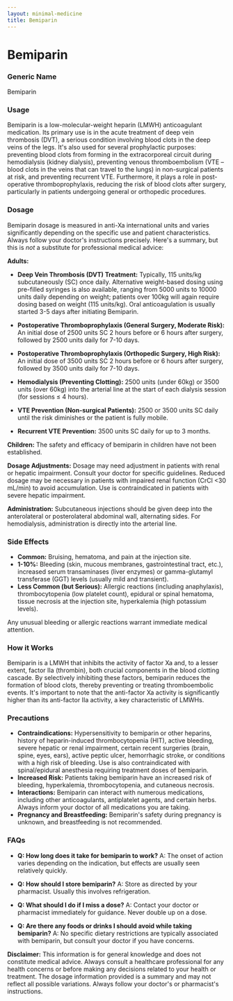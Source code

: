 ```yaml
---
layout: minimal-medicine
title: Bemiparin
---
```


# Bemiparin
### Generic Name
Bemiparin

### Usage
Bemiparin is a low-molecular-weight heparin (LMWH) anticoagulant medication. Its primary use is in the acute treatment of deep vein thrombosis (DVT), a serious condition involving blood clots in the deep veins of the legs.  It's also used for several prophylactic purposes: preventing blood clots from forming in the extracorporeal circuit during hemodialysis (kidney dialysis), preventing venous thromboembolism (VTE – blood clots in the veins that can travel to the lungs) in non-surgical patients at risk, and preventing recurrent VTE.  Furthermore, it plays a role in post-operative thromboprophylaxis, reducing the risk of blood clots after surgery, particularly in patients undergoing general or orthopedic procedures.

### Dosage

Bemiparin dosage is measured in anti-Xa international units and varies significantly depending on the specific use and patient characteristics.  Always follow your doctor's instructions precisely.  Here's a summary, but this is *not* a substitute for professional medical advice:

**Adults:**

* **Deep Vein Thrombosis (DVT) Treatment:** Typically, 115 units/kg subcutaneously (SC) once daily. Alternative weight-based dosing using pre-filled syringes is also available, ranging from 5000 units to 10000 units daily depending on weight; patients over 100kg will again require dosing based on weight (115 units/kg).  Oral anticoagulation is usually started 3-5 days after initiating Bemiparin.

* **Postoperative Thromboprophylaxis (General Surgery, Moderate Risk):**  An initial dose of 2500 units SC 2 hours before or 6 hours after surgery, followed by 2500 units daily for 7-10 days.

* **Postoperative Thromboprophylaxis (Orthopedic Surgery, High Risk):** An initial dose of 3500 units SC 2 hours before or 6 hours after surgery, followed by 3500 units daily for 7-10 days.

* **Hemodialysis (Preventing Clotting):**  2500 units (under 60kg) or 3500 units (over 60kg) into the arterial line at the start of each dialysis session (for sessions ≤ 4 hours).

* **VTE Prevention (Non-surgical Patients):** 2500 or 3500 units SC daily until the risk diminishes or the patient is fully mobile.

* **Recurrent VTE Prevention:** 3500 units SC daily for up to 3 months.


**Children:**  The safety and efficacy of bemiparin in children have not been established.


**Dosage Adjustments:** Dosage may need adjustment in patients with renal or hepatic impairment.  Consult your doctor for specific guidelines.  Reduced dosage may be necessary in patients with impaired renal function (CrCl <30 mL/min) to avoid accumulation.  Use is contraindicated in patients with severe hepatic impairment.

**Administration:** Subcutaneous injections should be given deep into the anterolateral or posterolateral abdominal wall, alternating sides.  For hemodialysis, administration is directly into the arterial line.


### Side Effects

* **Common:** Bruising, hematoma, and pain at the injection site.
* **1-10%:** Bleeding (skin, mucous membranes, gastrointestinal tract, etc.), increased serum transaminases (liver enzymes) or gamma-glutamyl transferase (GGT) levels (usually mild and transient).
* **Less Common (but Serious):** Allergic reactions (including anaphylaxis), thrombocytopenia (low platelet count), epidural or spinal hematoma, tissue necrosis at the injection site, hyperkalemia (high potassium levels).

Any unusual bleeding or allergic reactions warrant immediate medical attention.

### How it Works

Bemiparin is a LMWH that inhibits the activity of factor Xa and, to a lesser extent, factor IIa (thrombin), both crucial components in the blood clotting cascade. By selectively inhibiting these factors, bemiparin reduces the formation of blood clots, thereby preventing or treating thromboembolic events.  It's important to note that the anti-factor Xa activity is significantly higher than its anti-factor IIa activity, a key characteristic of LMWHs.

### Precautions

* **Contraindications:** Hypersensitivity to bemiparin or other heparins, history of heparin-induced thrombocytopenia (HIT), active bleeding, severe hepatic or renal impairment, certain recent surgeries (brain, spine, eyes, ears),  active peptic ulcer, hemorrhagic stroke, or conditions with a high risk of bleeding.  Use is also contraindicated with spinal/epidural anesthesia requiring treatment doses of bemiparin.
* **Increased Risk:**  Patients taking bemiparin have an increased risk of bleeding, hyperkalemia, thrombocytopenia, and cutaneous necrosis.
* **Interactions:**  Bemiparin can interact with numerous medications, including other anticoagulants, antiplatelet agents, and certain herbs.  Always inform your doctor of all medications you are taking.
* **Pregnancy and Breastfeeding:**  Bemiparin's safety during pregnancy is unknown, and breastfeeding is not recommended.

### FAQs

* **Q: How long does it take for bemiparin to work?**  A: The onset of action varies depending on the indication, but effects are usually seen relatively quickly.

* **Q: How should I store bemiparin?**  A: Store as directed by your pharmacist. Usually this involves refrigeration.

* **Q: What should I do if I miss a dose?** A: Contact your doctor or pharmacist immediately for guidance.  Never double up on a dose.

* **Q: Are there any foods or drinks I should avoid while taking bemiparin?** A:  No specific dietary restrictions are typically associated with bemiparin, but consult your doctor if you have concerns.


**Disclaimer:** This information is for general knowledge and does not constitute medical advice. Always consult a healthcare professional for any health concerns or before making any decisions related to your health or treatment.  The dosage information provided is a summary and may not reflect all possible variations.  Always follow your doctor's or pharmacist's instructions.
